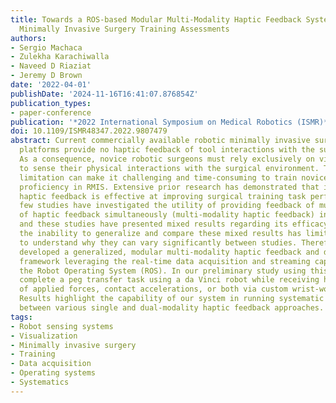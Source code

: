 ```yaml
---
title: Towards a ROS-based Modular Multi-Modality Haptic Feedback System for Robotic
  Minimally Invasive Surgery Training Assessments
authors:
- Sergio Machaca
- Zulekha Karachiwalla
- Naveed D Riaziat
- Jeremy D Brown
date: '2022-04-01'
publishDate: '2024-11-16T16:41:07.876854Z'
publication_types:
- paper-conference
publication: '*2022 International Symposium on Medical Robotics (ISMR)*'
doi: 10.1109/ISMR48347.2022.9807479
abstract: Current commercially available robotic minimally invasive surgery (RMIS)
  platforms provide no haptic feedback of tool interactions with the surgical environment.
  As a consequence, novice robotic surgeons must rely exclusively on visual feedback
  to sense their physical interactions with the surgical environment. This technical
  limitation can make it challenging and time-consuming to train novice surgeons to
  proficiency in RMIS. Extensive prior research has demonstrated that incorporating
  haptic feedback is effective at improving surgical training task performance. However,
  few studies have investigated the utility of providing feedback of multiple modalities
  of haptic feedback simultaneously (multi-modality haptic feedback) in this context,
  and these studies have presented mixed results regarding its efficacy. Furthermore,
  the inability to generalize and compare these mixed results has limited our ability
  to understand why they can vary significantly between studies. Therefore, we have
  developed a generalized, modular multi-modality haptic feedback and data acquisition
  framework leveraging the real-time data acquisition and streaming capabilities of
  the Robot Operating System (ROS). In our preliminary study using this system, participants
  complete a peg transfer task using a da Vinci robot while receiving haptic feedback
  of applied forces, contact accelerations, or both via custom wrist-worn haptic devices.
  Results highlight the capability of our system in running systematic comparisons
  between various single and dual-modality haptic feedback approaches.
tags:
- Robot sensing systems
- Visualization
- Minimally invasive surgery
- Training
- Data acquisition
- Operating systems
- Systematics
---
```

